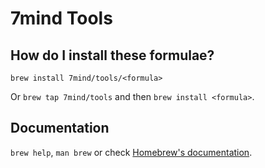 # 7mind Tools

## How do I install these formulae?
`brew install 7mind/tools/<formula>`

Or `brew tap 7mind/tools` and then `brew install <formula>`.

## Documentation
`brew help`, `man brew` or check [Homebrew's documentation](https://docs.brew.sh).
